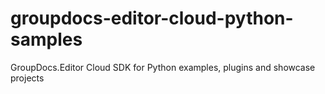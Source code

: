# groupdocs-editor-cloud-python-samples
GroupDocs.Editor Cloud SDK for Python examples, plugins and showcase projects
